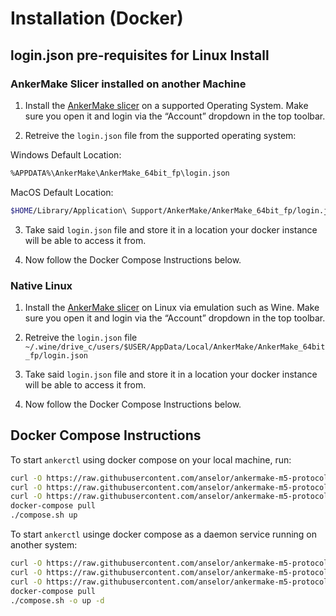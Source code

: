 # Installation (Docker)

## login.json pre-requisites for Linux Install

### AnkerMake Slicer installed on another Machine

1. Install the [AnkerMake slicer](https://www.ankermake.com/software) on a supported Operating System.  Make sure you open it and login via the “Account” dropdown in the top toolbar.

2. Retreive the ```login.json``` file from the supported operating system:

  Windows Default Location:
  ```sh
  %APPDATA%\AnkerMake\AnkerMake_64bit_fp\login.json
  ```
   
  MacOS Default Location:
  ```sh
  $HOME/Library/Application\ Support/AnkerMake/AnkerMake_64bit_fp/login.json
   ```

3. Take said ```login.json``` file and store it in a location your docker instance will be able to access it from.

4. Now follow the Docker Compose Instructions below.

### Native Linux

1. Install the [AnkerMake slicer](https://www.ankermake.com/software) on Linux via emulation such as Wine.  Make sure you open it and login via the “Account” dropdown in the top toolbar.
   
2. Retreive the ```login.json``` file ```~/.wine/drive_c/users/$USER/AppData/Local/AnkerMake/AnkerMake_64bit_fp/login.json```

3. Take said ```login.json``` file and store it in a location your docker instance will be able to access it from.

4. Now follow the Docker Compose Instructions below.

## Docker Compose Instructions

To start `ankerctl` using docker compose on your local machine, run:

```sh
curl -O https://raw.githubusercontent.com/anselor/ankermake-m5-protocol/exiles/docker-compose.yaml
curl -O https://raw.githubusercontent.com/anselor/ankermake-m5-protocol/exiles/compose.sh
curl -O https://raw.githubusercontent.com/anselor/ankermake-m5-protocol/exiles/.env
docker-compose pull
./compose.sh up
```


To start `ankerctl` usinge docker compose as a daemon service running on another system:

```sh
curl -O https://raw.githubusercontent.com/anselor/ankermake-m5-protocol/exiles/docker-compose.yaml
curl -O https://raw.githubusercontent.com/anselor/ankermake-m5-protocol/exiles/compose.sh
curl -O https://raw.githubusercontent.com/anselor/ankermake-m5-protocol/exiles/.env
docker-compose pull
./compose.sh -o up -d
```
